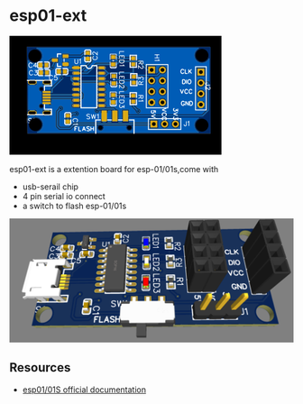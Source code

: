 # esp01-ext

![pcb](https://github.com/bj5/esp01-ext/blob/main/docs/esp01-ext.svg)

esp01-ext is a extention board for esp-01/01s,come with
- usb-serail chip 
- 4 pin serial io connect
- a switch to  flash esp-01/01s

![pcb](https://github.com/bj5/esp01-ext/blob/main/docs/esp01-ext-3d.png)


## Resources

- [esp01/01S official documentation](https://docs.ai-thinker.com/en/esp8266)
